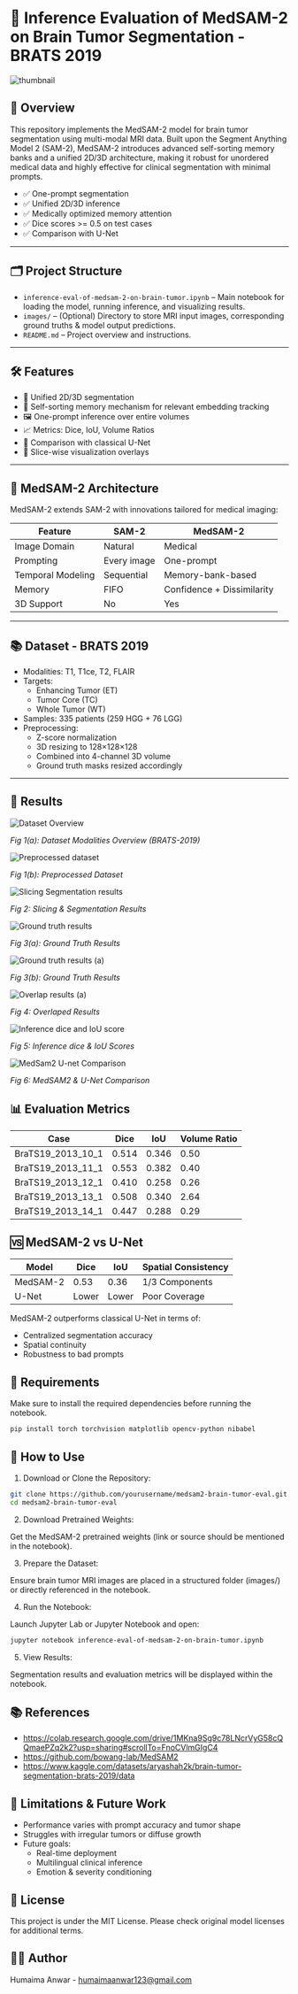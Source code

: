# 🧠 Inference Evaluation of MedSAM-2 on Brain Tumor Segmentation - BRATS 2019

![thumbnail](https://github.com/user-attachments/assets/f64d69d3-a156-40fc-8d31-c5e0acc451fa)

## 📌 Overview

This repository implements the MedSAM-2 model for brain tumor segmentation using multi-modal MRI data. Built upon the Segment Anything Model 2 (SAM-2), MedSAM-2 introduces advanced self-sorting memory banks and a unified 2D/3D architecture, making it robust for unordered medical data and highly effective for clinical segmentation with minimal prompts.

- ✅ One-prompt segmentation
- ✅ Unified 2D/3D inference
- ✅ Medically optimized memory attention
- ✅ Dice scores >= 0.5 on test cases
- ✅ Comparison with U-Net

---

## 🗂 Project Structure

- `inference-eval-of-medsam-2-on-brain-tumor.ipynb` – Main notebook for loading the model, running inference, and visualizing results.
- `images/` – (Optional) Directory to store MRI input images, corresponding ground truths & model output predictions.
- `README.md` – Project overview and instructions.

---

## 🛠️ Features

- 🔄 Unified 2D/3D segmentation
- 🧠 Self-sorting memory mechanism for relevant embedding tracking
- 🖼️ One-prompt inference over entire volumes
- 📈 Metrics: Dice, IoU, Volume Ratios
- 🧪 Comparison with classical U-Net
- 🎨 Slice-wise visualization overlays

---
## 🧠 MedSAM-2 Architecture

MedSAM-2 extends SAM-2 with innovations tailored for medical imaging:

| Feature           | SAM-2       | MedSAM-2                   |
| ----------------- | ----------- | -------------------------- |
| Image Domain      | Natural     | Medical                    |
| Prompting         | Every image | One-prompt                 |
| Temporal Modeling | Sequential  | Memory-bank-based          |
| Memory            | FIFO        | Confidence + Dissimilarity |
| 3D Support        | No          | Yes                        |

---
## 📚 Dataset - BRATS 2019
- Modalities: T1, T1ce, T2, FLAIR
- Targets:
  - Enhancing Tumor (ET)
  - Tumor Core (TC)
  - Whole Tumor (WT)
- Samples: 335 patients (259 HGG + 76 LGG)
- Preprocessing:
  - Z-score normalization
  - 3D resizing to 128×128×128
  - Combined into 4-channel 3D volume
  - Ground truth masks resized accordingly
---
## 🚀 Results

![Dataset Overview](https://github.com/user-attachments/assets/c30fe9fa-aa6c-47b3-8532-ae8a93ef0ed6)

*Fig 1(a): Dataset Modalities Overview (BRATS-2019)*

![Preprocessed dataset](https://github.com/user-attachments/assets/3ae3babd-0011-4670-acde-9da5c179a8b5)

*Fig 1(b): Preprocessed Dataset*

![Slicing   Segmentation results](https://github.com/user-attachments/assets/ef79cfb6-a013-4ceb-b62c-f53f12cd30ac)

*Fig 2: Slicing & Segmentation Results*

![Ground truth results](https://github.com/user-attachments/assets/7a5c98e8-9f6d-4143-8ea5-7f780b897604)

*Fig 3(a): Ground Truth Results*

![Ground truth results (a)](https://github.com/user-attachments/assets/b8cbfc89-3afd-42dd-b570-f7b63dd24ade)

*Fig 3(b): Ground Truth Results*

![Overlap results (a)](https://github.com/user-attachments/assets/1d869bd4-9991-49c6-b594-f2b2108e5207)

*Fig 4: Overlaped Results*

![Inference dice and IoU score](https://github.com/user-attachments/assets/62ff9a6e-d500-4787-b99e-1d35a2a38574)

*Fig 5: Inference dice & IoU Scores*

![MedSam2   U-net Comparison](https://github.com/user-attachments/assets/e9a63a7a-25ea-4c8d-929a-48168a8537d5)

*Fig 6: MedSAM2 & U-Net Comparison*

## 📊 Evaluation Metrics

| Case                 | Dice  | IoU   | Volume Ratio |
| -------------------- | ----- | ----- | ------------ |
| BraTS19\_2013\_10\_1 | 0.514 | 0.346 | 0.50         |
| BraTS19\_2013\_11\_1 | 0.553 | 0.382 | 0.40         |
| BraTS19\_2013\_12\_1 | 0.410 | 0.258 | 0.26         |
| BraTS19\_2013\_13\_1 | 0.508 | 0.340 | 2.64         |
| BraTS19\_2013\_14\_1 | 0.447 | 0.288 | 0.29         |

## 🆚 MedSAM-2 vs U-Net

| Model    | Dice  | IoU   | Spatial Consistency |
| -------- | ----- | ----- | ------------------- |
| MedSAM-2 | 0.53  | 0.36  | 1/3 Components      |
| U-Net    | Lower | Lower | Poor Coverage       |

MedSAM-2 outperforms classical U-Net in terms of:

- Centralized segmentation accuracy
- Spatial continuity
- Robustness to bad prompts

## 🧰 Requirements

Make sure to install the required dependencies before running the notebook.

```bash
pip install torch torchvision matplotlib opencv-python nibabel
```

## 🧪 How to Use

1. Download or Clone the Repository:
```bash
git clone https://github.com/yourusername/medsam2-brain-tumor-eval.git
cd medsam2-brain-tumor-eval
```
2. Download Pretrained Weights:

Get the MedSAM-2 pretrained weights (link or source should be mentioned in the notebook).

3. Prepare the Dataset:

Ensure brain tumor MRI images are placed in a structured folder (images/) or directly referenced in the notebook.

4. Run the Notebook:

Launch Jupyter Lab or Jupyter Notebook and open:
```bash
jupyter notebook inference-eval-of-medsam-2-on-brain-tumor.ipynb
```
5. View Results:

Segmentation results and evaluation metrics will be displayed within the notebook.

## 📚 References

- https://colab.research.google.com/drive/1MKna9Sg9c78LNcrVyG58cQQmaePZq2k2?usp=sharing#scrollTo=FnoCVlmGIgC4
- https://github.com/bowang-lab/MedSAM2
- https://www.kaggle.com/datasets/aryashah2k/brain-tumor-segmentation-brats-2019/data

## 📌 Limitations & Future Work

- Performance varies with prompt accuracy and tumor shape
- Struggles with irregular tumors or diffuse growth
- Future goals:
  - Real-time deployment
  - Multilingual clinical inference
  - Emotion & severity conditioning
  
## 📄 License

This project is under the MIT License. Please check original model licenses for additional terms.

## 👨‍💻 Author
Humaima Anwar - humaimaanwar123@gmail.com
